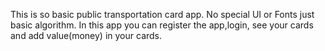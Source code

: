 This is so basic public transportation card app. No special UI or Fonts just basic algorithm.
In this app you can register the app,login, see your cards and add value(money) in your cards.
